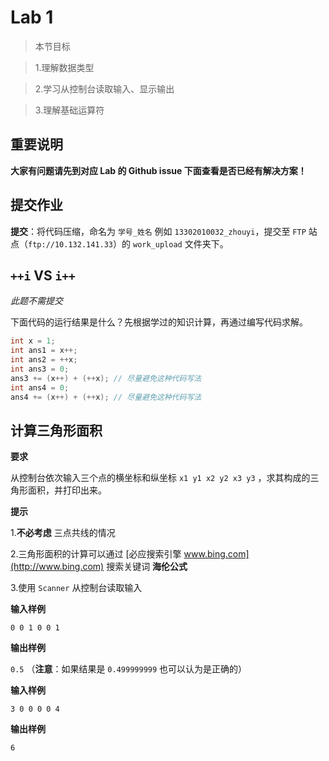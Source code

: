 # Lab 1

> 本节目标

> 1.理解数据类型

> 2.学习从控制台读取输入、显示输出

> 3.理解基础运算符

## 重要说明

**大家有问题请先到对应 Lab 的 Github issue 下面查看是否已经有解决方案！**

## 提交作业

**提交**：将代码压缩，命名为 `学号_姓名` 例如 `13302010032_zhouyi`，提交至 `FTP` 站点（`ftp://10.132.141.33`）的 `work_upload` 文件夹下。

## `++i` VS `i++`

*此题不需提交*

下面代码的运行结果是什么？先根据学过的知识计算，再通过编写代码求解。

```java
int x = 1;
int ans1 = x++;
int ans2 = ++x;
int ans3 = 0;
ans3 += (x++) + (++x); // 尽量避免这种代码写法
int ans4 = 0;
ans4 += (x++) + (++x); // 尽量避免这种代码写法
```

## 计算三角形面积

**要求**

从控制台依次输入三个点的横坐标和纵坐标 `x1 y1 x2 y2 x3 y3` ，求其构成的三角形面积，并打印出来。

**提示**

1.**不必考虑** 三点共线的情况

2.三角形面积的计算可以通过 [必应搜索引擎 www.bing.com](http://www.bing.com) 搜索关键词 **海伦公式** 

3.使用 `Scanner` 从控制台读取输入

**输入样例** 

`0 0 1 0 0 1`

**输出样例** 

`0.5` （**注意**：如果结果是 `0.499999999` 也可以认为是正确的）

**输入样例**

`3 0 0 0 0 4`

**输出样例**

`6`
